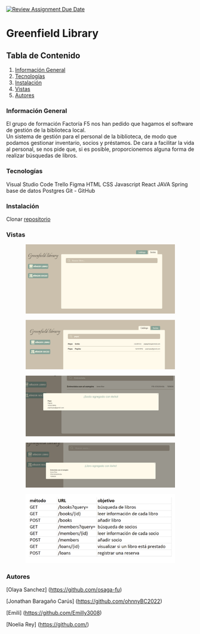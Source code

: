 [![Review Assignment Due Date](https://classroom.github.com/assets/deadline-readme-button-24ddc0f5d75046c5622901739e7c5dd533143b0c8e959d652212380cedb1ea36.svg)](https://classroom.github.com/a/JvVj5M32)
# Greenfield Library


## Tabla de Contenido
1. [Información General](#Info-General)
2. [Tecnologías](#Tecnologías)
3. [Instalación](#Instalación)
4. [Vistas](#Vistas)
5. [Autores](#Autores)


### Información General

El grupo de formación Factoría F5 nos han pedido que hagamos el software de gestión de la biblioteca local.  
Un sistema de gestión para el personal de la biblioteca, de modo que podamos gestionar inventario, socios y préstamos.
De cara a facilitar la vida al personal, se nos pide que, si es posible, proporcionemos alguna forma de realizar búsquedas de libros.



### Tecnologías

Visual Studio Code
Trello
Figma
HTML
CSS
Javascript
React
JAVA
Spring
base de datos Postgres
Git - GitHub


### Instalación

Clonar [repositorio](https://github.com/FactoriaF5Code/rural-camp-proyecto-8-group1.git)


### Vistas

<p align="center"><img width="400" alt="nombre" src="img/image (3).png"></p>
<p align="center"><img width="400" alt="nombre" src="img/image (2).png"></p>
<p align="center"><img width="400" alt="nombre" src="img/image (1).png"></p>
<p align="center"><img width="400" alt="nombre" src="img/image.png"></p>
<p align="center"><img width="400" alt="nombre" src="img/Method.png"></p>


### Autores

[Olaya Sanchez] (https://github.com/osaga-fu) 

[Jonathan Baragaño Carús] (https://github.com/ohnnyBC2022)

[Emili] (https://github.com/Emilly3008)

[Noelia Rey] (https://github.com/)